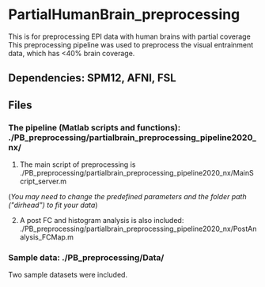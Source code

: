 # PartialHumanBrain_preprocessing
This is for preprocessing EPI data with human brains with partial coverage
This preprocessing pipeline was used to preprocess the visual entrainment data, which has <40% brain coverage.

## Dependencies: SPM12, AFNI, FSL
## Files
### The pipeline (Matlab scripts and functions): ./PB_preprocessing/partialbrain_preprocessing_pipeline2020_nx/
1. The main script of preprocessing is ./PB_preprocessing/partialbrain_preprocessing_pipeline2020_nx/MainScript_server.m

(*You may need to change the predefined parameters and the folder path ("dirhead") to fit your data*)

2. A post FC and histogram analysis is also included: ./PB_preprocessing/partialbrain_preprocessing_pipeline2020_nx/PostAnalysis_FCMap.m

### Sample data: ./PB_preprocessing/Data/
Two sample datasets were included. 

